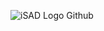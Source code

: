 ![iSAD Logo Github](https://github.com/sirx2713/Flag-of-Colombia/assets/122817303/5f640294-aee9-4f79-a351-1b02056c756a)
